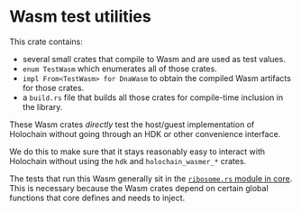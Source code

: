 # Wasm test utilities

This crate contains:

- several small crates that compile to Wasm and are used as test values.
- `enum TestWasm` which enumerates all of those crates.
-  `impl From<TestWasm> for DnaWasm` to obtain the compiled Wasm artifacts for those crates.
- a `build.rs` file that builds all those crates for compile-time inclusion in the library.

These Wasm crates _directly_ test the host/guest implementation of Holochain without going through an HDK or other convenience interface.

We do this to make sure that it stays reasonably easy to interact with Holochain without using the `hdk` and `holochain_wasmer_*` crates.

The tests that run this Wasm generally sit in the [`ribosome.rs` module in core][ribosome]. This is necessary because the Wasm crates depend on certain global functions that core defines and needs to inject.

[ribosome]: https://github.com/Holo-Host/holochain/blob/2b83a9340fba999e8c32adb9c342bd268f0ef480/crates/holochain/src/core/ribosome.rs
